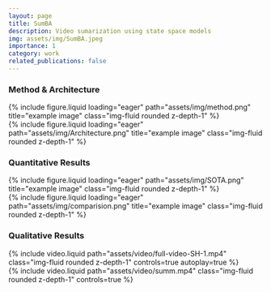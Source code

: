 ```yaml
---
layout: page
title: SumBA
description: Video sumarization using state space models  
img: assets/img/SumBA.jpeg
importance: 1
category: work
related_publications: false
---
```

<h3>Method & Architecture</h3>
<div class="row">
    <div class="col-sm mt-2 mt-md-0">
        {% include figure.liquid loading="eager" path="assets/img/method.png" title="example image" class="img-fluid rounded z-depth-1" %}
    </div>
    <div class="col-sm mt-2 mt-md-0">
        {% include figure.liquid loading="eager" path="assets/img/Architecture.png" title="example image" class="img-fluid rounded z-depth-1" %}
    </div>
</div>

<h3>Quantitative Results</h3>
<div class="row">
    <div class="col-sm mt-2 mt-md-0">
        {% include figure.liquid loading="eager" path="assets/img/SOTA.png" title="example image" class="img-fluid rounded z-depth-1" %}
    </div>
    <div class="col-sm mt-2 mt-md-0">
        {% include figure.liquid loading="eager" path="assets/img/comparision.png" title="example image" class="img-fluid rounded z-depth-1" %}
    </div>
</div>


<h3>Qualitative Results</h3>
<div class="row">
    <div class="col-sm mt-3 mt-md-0">
        {% include video.liquid path="assets/video/full-video-SH-1.mp4" class="img-fluid rounded z-depth-1" controls=true autoplay=true %}
    </div>
    <div class="col-sm mt-3 mt-md-0">
        {% include video.liquid path="assets/video/summ.mp4" class="img-fluid rounded z-depth-1" controls=true %}
    </div>
</div> 



